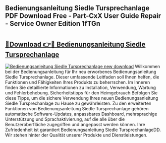 ## Bedienungsanleitung Siedle Tursprechanlage PDF Download Free - Part-CxX User Guide Repair - Service Owner Edition 1fTGn

# <h2><a href="http://df1b16e.blite.top/?on=Bedienungsanleitung+Siedle+Tursprechanlage">🔗Download 👉🔴 Bedienungsanleitung Siedle Tursprechanlage</a></h2>

[![Bedienungsanleitung Siedle Tursprechanlage new download](https://i.imgur.com/lujVjoI.png)](http://df1b16e.blite.top/?on=Bedienungsanleitung+Siedle+Tursprechanlage)
Willkommen bei der Bedienungsanleitung für Ihr neu erworbenes Bedienungsanleitung Siedle Tursprechanlage. Dieser umfassende Leitfaden soll Ihnen helfen, die Funktionen und Fähigkeiten Ihres Produkts zu beherrschen. Im Inneren finden Sie detaillierte Informationen zu Installation, Verwendung, Wartung und Fehlerbehebung. Sicherheitstipps für den Heimgebrauch Befolgen Sie diese Tipps, um die sichere Verwendung Ihres neuen Bedienungsanleitung Siedle Tursprechanlage zu Hause zu gewährleisten. Zu den erweiterten Funktionen von Bedienungsanleitung Siedle Tursprechanlage gehören automatische Software-Updates, anpassbares Dashboard, mehrsprachige Unterstützung und Sprachaktivierung, auf die alle über die Benutzeroberfläche zugegriffen und angepasst werden können. Ihre Zufriedenheit ist garantiert Bedienungsanleitung Siedle TursprechanlageDD. Wir stehen hinter der Qualität unserer Produkte und Dienstleistungen.
